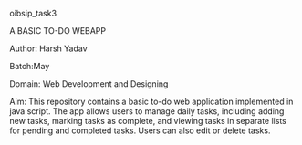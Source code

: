 oibsip_task3

A BASIC TO-DO WEBAPP

Author: Harsh Yadav

Batch:May

Domain: Web Development and Designing

Aim: This repository contains a basic to-do web application implemented in java script. The app allows users to manage daily tasks, including adding new tasks, marking tasks as complete, and viewing tasks in separate lists for pending and completed tasks. Users can also edit or delete tasks.
